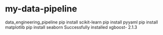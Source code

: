 # my-data-pipeline
data_engineering_pipeline
pip install scikit-learn
pip install pyyaml
pip install matplotlib
pip install seaborn
Successfully installed xgboost-<version> 2.1.3
